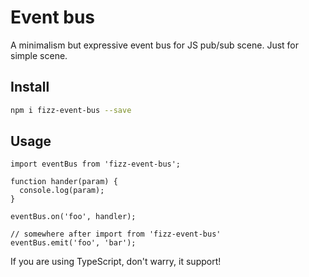 # Event bus

A minimalism but expressive event bus for JS pub/sub scene.
Just for simple scene.

## Install

```bash
npm i fizz-event-bus --save
```

## Usage

```tsx
import eventBus from 'fizz-event-bus';

function hander(param) {
  console.log(param);
}

eventBus.on('foo', handler);

// somewhere after import from 'fizz-event-bus'
eventBus.emit('foo', 'bar');
```

If you are using TypeScript, don't warry, it support!
